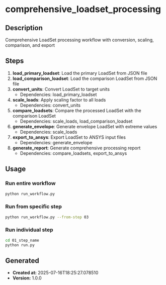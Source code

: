# comprehensive_loadset_processing

## Description
Comprehensive LoadSet processing workflow with conversion, scaling, comparison, and export

## Steps
01. **load_primary_loadset**: Load the primary LoadSet from JSON file
02. **load_comparison_loadset**: Load the comparison LoadSet from JSON file
03. **convert_units**: Convert LoadSet to target units
    - Dependencies: load_primary_loadset
04. **scale_loads**: Apply scaling factor to all loads
    - Dependencies: convert_units
05. **compare_loadsets**: Compare the processed LoadSet with the comparison LoadSet
    - Dependencies: scale_loads, load_comparison_loadset
06. **generate_envelope**: Generate envelope LoadSet with extreme values
    - Dependencies: scale_loads
07. **export_to_ansys**: Export LoadSet to ANSYS input files
    - Dependencies: generate_envelope
08. **generate_report**: Generate comprehensive processing report
    - Dependencies: compare_loadsets, export_to_ansys

## Usage

### Run entire workflow
```bash
python run_workflow.py
```

### Run from specific step
```bash
python run_workflow.py --from-step 03
```

### Run individual step
```bash
cd 01_step_name
python run.py
```

## Generated
- **Created at:** 2025-07-16T18:25:27.078510
- **Version:** 1.0.0
